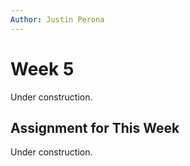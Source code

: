 ```yaml
---
Author: Justin Perona
---
```


# Week 5

Under construction.

## Assignment for This Week

Under construction.
